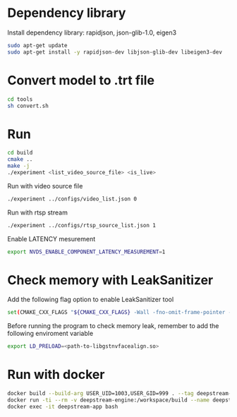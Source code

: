 # Dependency library

Install dependency library: rapidjson, json-glib-1.0, eigen3
```bash
sudo apt-get update
sudo apt-get install -y rapidjson-dev libjson-glib-dev libeigen3-dev
```

# Convert model to .trt file

```bash
cd tools
sh convert.sh
```
# Run

```bash
cd build
cmake ..
make -j
./experiment <list_video_source_file> <is_live>
```

Run with video source file
```bash
./experiment ../configs/video_list.json 0
```
Run with rtsp stream 

```bash
./experiment ../configs/rtsp_source_list.json 1
```

Enable LATENCY mesurement

```bash
export NVDS_ENABLE_COMPONENT_LATENCY_MEASUREMENT=1
```

# Check memory with LeakSanitizer
Add the following flag option to enable LeakSanitizer tool
```bash
set(CMAKE_CXX_FLAGS "${CMAKE_CXX_FLAGS} -Wall -fno-omit-frame-pointer -fsanitize=leak -g -pthread")
```
Before running the program to check memory leak, remember to add the following enviroment variable

```bash
export LD_PRELOAD=<path-to-libgstnvfacealign.so>
```

# Run with docker

```bash
docker build --build-arg USER_UID=1003,USER_GID=999 . --tag deepstream-app
docker run -ti --rm -v deepstream-engine:/workspace/build --name deepstream-app deepstream-app
docker exec -it deepstream-app bash
```

